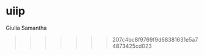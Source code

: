 # uiip


Giulia
Samantha




















































































































































































































































































































































































































>>>>>>> 207c4bc8f9769f9d68381631e5a74873425cd023
